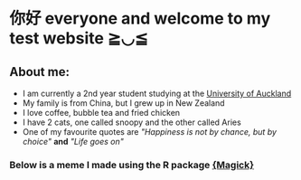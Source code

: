 # 你好 everyone and welcome to my test website ≧◡≦
## About me:
* I am currently a 2nd year student studying at the [University of Auckland](https://www.auckland.ac.nz/en.html?gclid=CjwKCAjwoduRBhA4EiwACL5RP6MthljPRKcc8PhTY_jxO_J6JM9hHi7AhzhLUtSszSO7zxLNJFda4RoCrooQAvD_BwE&gclsrc=aw.ds)
* My family is from China, but I grew up in New Zealand 
* I love coffee, bubble tea and fried chicken 
* I have 2 cats, one called snoopy and the other called Aries
* One of my favourite quotes are *"Happiness is not by chance, but by choice"* **and** *"Life goes on"*

### Below is a meme I made using the R package [{Magick}](https://cran.r-project.org/web/packages/magick/vignettes/intro.html)
![]()
